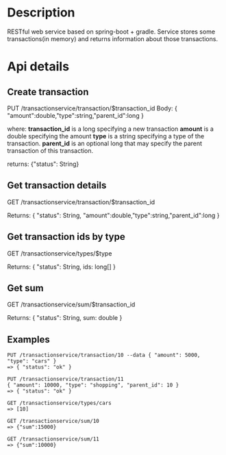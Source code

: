 Description
=========
RESTful web service based on spring-boot + gradle. 
Service stores some transactions(in memory) and returns information about those transactions.

Api details
========

Create transaction
-----------

PUT /transactionservice/transaction/$transaction_id
Body:
{ "amount":double,"type":string,"parent_id":long }

where:
  __transaction_id__ is a long specifying a new transaction
  __amount__ is a double specifying the amount
  __type__ is a string specifying a type of the transaction.
  __parent_id__ is an optional long that may specify the parent transaction of this transaction.

returns:
{"status": String}

Get transaction details
----------
GET /transactionservice/transaction/$transaction_id

Returns:
{ "status": String, "amount":double,"type":string,"parent_id":long }

Get transaction ids by type
-----------

GET /transactionservice/types/$type

Returns:
{ "status": String, ids: long[] }

Get sum
-----------

GET /transactionservice/sum/$transaction_id

Returns:
{ "status": String, sum: double }

Examples
------------
```
PUT /transactionservice/transaction/10 --data { "amount": 5000, "type": "cars" }
=> { "status": "ok" }

PUT /transactionservice/transaction/11
{ "amount": 10000, "type": "shopping", "parent_id": 10 }
=> { "status": "ok" }

GET /transactionservice/types/cars 
=> [10]

GET /transactionservice/sum/10 
=> {"sum":15000}

GET /transactionservice/sum/11
=> {"sum":10000}
```

